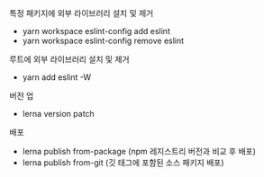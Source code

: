 특정 패키지에 외부 라이브러리 설치 및 제거
- yarn workspace eslint-config add eslint
- yarn workspace eslint-config remove eslint

루트에 외부 라이브러리 설치 및 제거
- yarn add eslint -W

버전 업
- lerna version patch

배포
- lerna publish from-package (npm 레지스트리 버전과 비교 후 배포)
- lerna publish from-git (깃 태그에 포함된 소스 패키지 배포)

